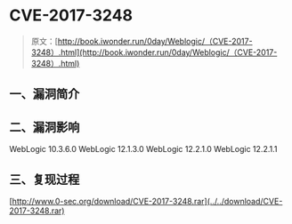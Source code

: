 # CVE-2017-3248

> 原文：[http://book.iwonder.run/0day/Weblogic/（CVE-2017-3248）.html](http://book.iwonder.run/0day/Weblogic/（CVE-2017-3248）.html)

## 一、漏洞简介

## 二、漏洞影响

WebLogic 10.3.6.0
WebLogic 12.1.3.0
WebLogic 12.2.1.0
WebLogic 12.2.1.1

## 三、复现过程

[http://www.0-sec.org/download/CVE-2017-3248.rar](../../download/CVE-2017-3248.rar)

